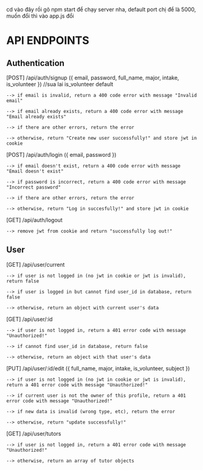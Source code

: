 cd vào đây rồi gõ npm start để chạy server nha, default port chị để là 5000, muốn đổi thì vào app.js đổi

# API ENDPOINTS

## Authentication

[POST] /api/auth/signup ({ email, password, full_name, major, intake, is_volunteer }) //sua lai is_volunteer default

	--> if email is invalid, return a 400 code error with message "Invalid email"
	
	--> if email already exists, return a 400 code error with message "Email already exists"
	
	--> if there are other errors, return the error
	
	--> otherwise, return "Create new user successfully!" and store jwt in cookie
	
[POST] /api/auth/login ({ email, password })

	--> if email doesn't exist, return a 400 code error with message "Email doesn't exist"
	
	--> if password is incorrect, return a 400 code error with message "Incorrect password"
	
	--> if there are other errors, return the error
	
	--> otherwise, return "Log in succesfully!" and store jwt in cookie
	
[GET] /api/auth/logout

	--> remove jwt from cookie and return "successfully log out!"
	
## User

[GET] /api/user/current

	--> if user is not logged in (no jwt in cookie or jwt is invalid), return false
	
	--> if user is logged in but cannot find user_id in database, return false
	
	--> otherwise, return an object with current user's data
	
[GET] /api/user/:id

	--> if user is not logged in, return a 401 error code with message "Unauthorized!"

	--> if cannot find user_id in database, return false
	
	--> otherwise, return an object with that user's data
	
[PUT] /api/user/:id/edit ({ full_name, major, intake, is_volunteer, subject })

	--> if user is not logged in (no jwt in cookie or jwt is invalid), return a 401 error code with message "Unauthorized!"
	
	--> if current user is not the owner of this profile, return a 401 error code with message "Unauthorized!"
	
	--> if new data is invalid (wrong type, etc), return the error
	
	--> otherwise, return "update successfully!"
	
[GET] /api/user/tutors

	--> if user is not logged in, return a 401 error code with message "Unauthorized!"
	
	--> otherwise, return an array of tutor objects


